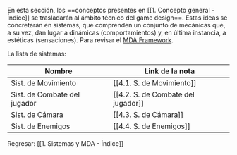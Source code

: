 
En esta sección, los ==conceptos presentes en [[1. Concepto general - Índice]] se trasladarán al ámbito técnico del game design==. Estas ideas se concretarán en sistemas, que comprenden un conjunto de mecánicas que, a su vez, dan lugar a dinámicas (comportamientos) y, en última instancia, a estéticas (sensaciones). Para revisar el [MDA Framework](https://users.cs.northwestern.edu/~hunicke/MDA.pdf).

La lista de sistemas:

| Nombre                       | Link de la nota                    |
| ---------------------------- | ---------------------------------- |
| Sist. de Movimiento          | [[4.1. S. de Movimiento]]          |
| Sist. de Combate del jugador | [[4.2. S. de Combate del jugador]] |
| Sist. de Cámara              | [[4.3. S. de Cámara]]              |
| Sist. de Enemigos            | [[4.4. S. de Enemigos]]            |


Regresar: [[1. Sistemas y MDA - Índice]]